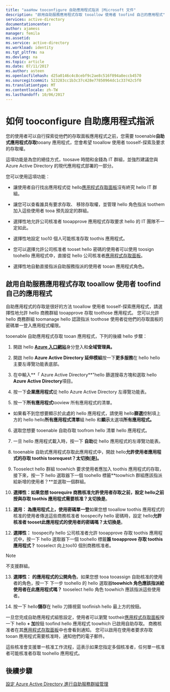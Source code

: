```yaml
---
title: "aaaHow tooconfigure 自助應用程式指派 |Microsoft 文件"
description: "啟用自助服務應用程式存取 tooallow 使用者 toofind 自己的應用程式"
services: active-directory
documentationcenter: 
author: ajamess
manager: femila
ms.assetid: 
ms.service: active-directory
ms.workload: identity
ms.tgt_pltfrm: na
ms.devlang: na
ms.topic: article
ms.date: 07/11/2017
ms.author: asteen
ms.openlocfilehash: d25a0146c4c8cebf9c2ae8c516f094a8eccb4570
ms.sourcegitcommit: 523283cc1b3c37c428e77850964dc1c33742c5f0
ms.translationtype: MT
ms.contentlocale: zh-TW
ms.lasthandoff: 10/06/2017
---
```

# <a name="how-tooconfigure-self-service-application-assignment"></a>如何 tooconfigure 自助應用程式指派

您的使用者可以自行探索從他們的存取面板應用程式之前，您需要 tooenable**自助式應用程式存取**tooany 應用程式，您會希望 tooallow 使用者 tooself-探索及要求的存取權。

這項功能是為您的絕佳方式，toosave 時間和金錢為 IT 群組，並強烈建議您與 Azure Active Directory 的現代應用程式部署的一部分。

您可以使用這項功能︰

-   讓使用者自行找出應用程式從 hello[應用程式存取面板](https://myapps.microsoft.com/)沒有終究 hello IT 群組。

-   讓您可以查看誰具有要求存取、 移除存取權，並管理 hello 角色指派 toothem 加入這些使用者 tooa 預先設定的群組。

-   選擇性地允許公司核准者 tooapprove 應用程式存取要求 hello 的 IT 團隊不一定如此。

-   選擇性地設定 too10 個人可能核准存取 toothis 應用程式。

-   您可以選擇允許公司核准者 tooset hello 密碼的使用者可以使用 toosign toohello 應用程式中，直接從 hello 公司核准者[應用程式存取面板](https://myapps.microsoft.com/)。

-   選擇性地自動直接指派自助服務指派的使用者 tooan 應用程式角色。

## <a name="enable-self-service-application-access-tooallow-users-toofind-their-own-applications"></a>啟用自助服務應用程式存取 tooallow 使用者 toofind 自己的應用程式

自助應用程式的存取是很好的方法 tooallow 使用者 tooself-探索應用程式，請選擇性地允許 hello 商務群組 tooapprove 存取 toothose 應用程式。 您可以允許 hello 商務群組 toomanage hello 認證指派 toothose 使用者從他們的存取面板的密碼單一登入應用程式權限。

tooenable 自助應用程式存取 tooan 應用程式，下列的後續 hello 步驟：

1.  開啟 hello [ **Azure 入口網站**](https://portal.azure.com/)身分登入和**全域管理員。**

2.  開啟 hello **Azure Active Directory 延伸模組**按一下**更多服務**在 hello hello 主要左導覽功能表底部。

3.  在中輸入**「 Azure Active Directory**"hello 篩選搜尋方塊和選取 hello **Azure Active Directory**項目。

4.  按一下**企業應用程式**從 hello Azure Active Directory 左導覽功能表。

5.  按一下**所有應用程式**tooview 所有應用程式的清單。

  * 如果看不到您想要顯示於此處的 hello 應用程式，請使用 hello**篩選**控制項上方的 hello hello**所有應用程式清單**組 hello 和**顯示**太選項**所有應用程式。**

6.  選取您想要 tooenable 自助存取 toofrom hello 清單 hello 應用程式。

7.  一旦 hello 應用程式載入時，按一下 **自助**從 hello 應用程式的左導覽功能表。

8.  tooenable 自助式應用程式存取此應用程式中，開啟 hello**允許使用者應用程式的存取 toothis toorequest？**太切換**[是]。**

9.  Tooselect hello 群組 toowhich 要求使用者應加入 toothis 應用程式的存取，接下來，按一下 hello 選取器下一個 toohello 標籤**toowhich 群組應該指派給新增的使用者？**並選取一個群組。

10. **選擇性：**如果您想 toorequire 商務核准允許使用者存取之前，設定 hello**之前授與存取 toothis 應用程式需要核准？**太切換**是**。

11. **選用： 為應用程式上，使用密碼單一登**如果您想 tooallow toothis 應用程式的核准的使用者傳送這些商務核准者 toospecify hello 密碼時，設定 hello**允許核准者 tooset此應用程式的使用者的密碼嗎？**太切換**是**。

12. **選擇性：** toospecify hello 公司核准者允許 tooapprove 存取 toothis 應用程式中，按一下 hello 選取器下一個 toohello 標籤**誰 tooapprove 存取 toothis 應用程式？** tooselect 向上too10 個別商務核准者。

   >[!NOTE]
   >不支援群組。
   >
   >

13. **選擇性：** **的應用程式的公開角色**，如果您想 tooa tooassign 自助核准的使用者的角色，按一下 下一步 toohello 的 hello 選取器**toowhich 角色應該指派給使用者在此應用程式嗎？** tooselect hello 角色 toowhich 應該指派這些使用者。

14. 按一下 hello**儲存**在 hello 刀鋒視窗 toofinish hello 最上方的按鈕。

一旦您完成自助應用程式組態設定，使用者可以瀏覽 tootheir[應用程式存取面板](https://myapps.microsoft.com/)按一下 hello **+ 加**按鈕 toofind hello 應用程式 toowhich 已啟用自助存取。 商務核准者在其[應用程式存取面板](https://myapps.microsoft.com/)中也會看到通知。 您可以啟用在使用者要求存取 tooan 應用程式需要核准時，通知他們的電子郵件。 

這些核准會支援單一核准工作流程，這表示如果您指定多個核准者，任何單一核准者可能核准者存取 toohello 應用程式。

## <a name="next-steps"></a>後續步驟
[設定 Azure Active Directory 進行自助服務群組管理](active-directory-accessmanagement-self-service-group-management.md)
